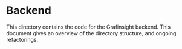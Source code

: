 # Backend

This directory contains the code for the Grafinsight backend. This document gives an overview of the directory structure, and ongoing refactorings.
